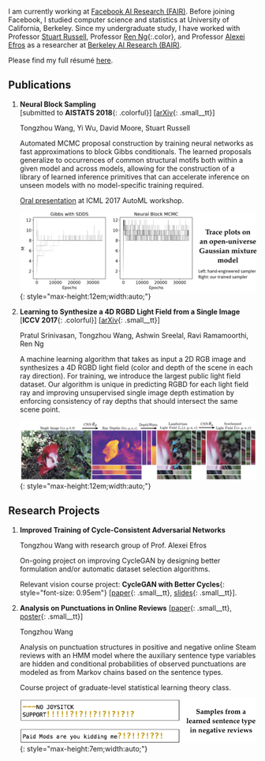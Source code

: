 I am currently working at [Facebook AI Research (FAIR)](https://research.fb.com/category/facebook-ai-research-fair/). Before joining Facebook, I studied computer science and statistics at University of California, Berkeley. Since my undergraduate study, I have worked with Professor [Stuart Russell](http://people.eecs.berkeley.edu/~russell/), Professor [Ren Ng](https://www2.eecs.berkeley.edu/Faculty/Homepages/yirenng.html){:.color}, and Professor [Alexei Efros](https://people.eecs.berkeley.edu/~efros/) as a researcher at [Berkeley AI Research (BAIR)](http://bair.berkeley.edu/).

Please find my full résumé [here](/assets/docs/about/resume.pdf).

## Publications

1. **Neural Block Sampling**<br />[<span class="small__tt">submitted to **AISTATS 2018**{: .colorful}</span>] [[arXiv](https://arxiv.org/abs/1708.06040){: .small__tt}]

    Tongzhou Wang, Yi Wu, David Moore, Stuart Russell

    Automated MCMC proposal construction by training neural networks as fast approximations to block Gibbs conditionals. The learned proposals generalize to occurrences of common structural motifs both within a given model and across models, allowing for the construction of a library of learned inference primitives that can accelerate inference on unseen models with no model-specific training required.

    [Oral presentation](/automl_17/slides.pdf) at ICML 2017 AutoML workshop.

    ![neural-block-sampling-trace](/assets/images/neural_block_sampling_trace.png){: style="max-height:12em;width:auto;"}

2. **Learning to Synthesize a 4D RGBD Light Field from a Single Image**<br />[<span class="small__tt">**ICCV 2017**{: .colorful}</span>] [[arXiv](https://arxiv.org/abs/1708.03292){: .small__tt}]

    Pratul Srinivasan, Tongzhou Wang, Ashwin Sreelal, Ravi Ramamoorthi, Ren Ng

    A machine learning algorithm that takes as input a 2D RGB image and synthesizes a 4D RGBD light field (color and depth of the scene in each ray direction). For training, we introduce the largest public light field dataset. Our algorithm is unique in predicting RGBD for each light field ray and improving unsupervised single image depth estimation by enforcing consistency of ray depths that should intersect the same scene point.

    ![light-field-synthesis-pipeline](/assets/images/2d_to_4d_pipeline.png){: style="max-height:12em;width:auto;"}

## Research Projects

1. **Improved Training of Cycle-Consistent Adversarial Networks**

    Tongzhou Wang with research group of Prof. Alexei Efros

    On-going project on improving CycleGAN by designing better formulation and/or automatic dataset selection algorithms.

    Relevant vision course project: **CycleGAN with Better Cycles**{: style="font-size: 0.95em"} [[paper](/better_cycles/report.pdf){: .small__tt}, [slides](/better_cycles/slides.pdf){: .small__tt}].

2. **Analysis on Punctuations in Online Reviews** [[paper](/punctuations/report.pdf){: .small__tt}, [poster](/punctuations/poster.pdf){: .small__tt}]

    Tongzhou Wang

    Analysis on punctuation structures in positive and negative online Steam reviews with an HMM model where the auxiliary sentence type variables are hidden and conditional probabilities of observed punctuations are modeled as from Markov chains based on the sentence types.

    Course project of graduate-level statistical learning theory class.

    ![light-field-synthesis-pipeline](/assets/images/punctuation_neg_ex.png){: style="max-height:7em;width:auto;"}

